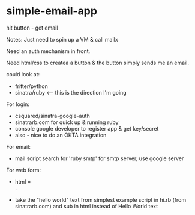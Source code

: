 # simple-email-app
hit button - get email 

Notes:
Just need to spin up a VM & call mailx

Need an auth mechanism in front.

Need html/css to createa a button & the button simply sends me an email.

could look at: 
- fritter/python
- sinatra/ruby  <-- this is the direction I'm going

For login:
- csquared/sinatra-google-auth 
- sinatrarb.com for quick up & running ruby 
- console google developer to register app & get key/secret
- also - nice to do an OKTA integration

For email:
- mail script search for 'ruby smtp'  for smtp server, use google server

For web form:
- html = <form> .
- take the "hello world" text from simplest example script in hi.rb (from sinatrarb.com) and sub in html instead of Hello World text 
